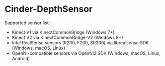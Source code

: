# Cinder-DepthSensor

Supported sensor list:

* Kinect V1 via KinectCommonBridge (Windows 7+)
* Kinect V2 via KinectCommonBridge-V2 (Windows 8+)
* Intel RealSense sensors (R200, F200, SR300) via librealsense SDK (Windows, macOS, Linux)
* OpenNI-compatible sensors via OpenNI2 SDK (Windows, macOS, Linux, Android)
